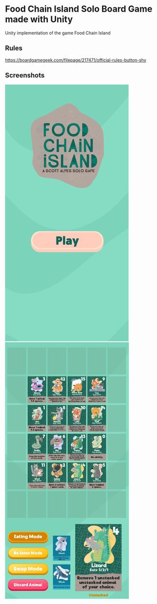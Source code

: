 # Food Chain Island Solo Board Game made with Unity

Unity implementation of the game Food Chain Island

## Rules
https://boardgamegeek.com/filepage/217471/official-rules-button-shy

## Screenshots
![Screenshot](Screenshots/screenshot1.jpg)
![Screenshot](Screenshots/screenshot2.jpg)